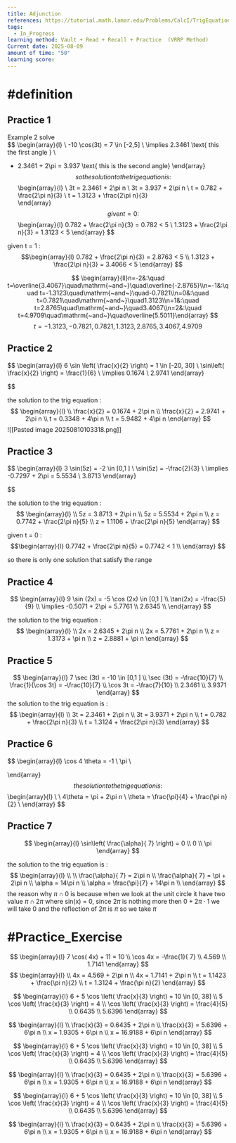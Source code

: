 ```yaml
---
title: Adjunction
references: https://tutorial.math.lamar.edu/Problems/CalcI/TrigEquations_CalcI.aspx
tags:
  - In_Progress
learning method: Vault + Read + Recall + Practice  (VRRP Method)
Current date: 2025-08-09
amount of time: "50"
learning score:
---
```

# #definition 


## Practice 1 
Example 2 solve  
$$
\begin{array}{l}  \\
-10 \cos(3t) =  7  \in  [-2,5]  \\
 \implies  2.3461  \text{ this the first angle } \\
 - 2.3461 +  2\pi   =  3.937   \text{ this is the second angle}
\end{array}
$$
so the solution to the trig equation is  : 
$$
\begin{array}{l} \\
3t   =    2.3461   +  2\pi n      \\
3t =  3.937   + 2\pi n      \\
t  =  0.782   +  \frac{2\pi n}{3}  \\
t  =  1.3123 +  \frac{2\pi n}{3}  
\end{array}
$$
given  t  =    0 : 
$$\begin{array}{l}
 0.782   +  \frac{2\pi n}{3}   =  0.782  < 5  \\
 1.3123 +  \frac{2\pi n}{3}    =  1.3123    < 5 
\end{array}
$$ 

given  t   =    1 : 
$$\begin{array}{l}
 0.782   +  \frac{2\pi n}{3}   = 2.8763  < 5  \\
 1.3123 +  \frac{2\pi n}{3}    =  3.4066   < 5 
\end{array}
$$

$$
\begin{array}{ll}n=-2&:\quad t=\overline{3.4067}\quad\mathrm{~and~}\quad\overline{-2.8765}\\n=-1&:\quad t=-1.3123\quad\mathrm{~and~}\quad-0.7821\\n=0&:\quad t=0.7821\quad\mathrm{~and~}\quad1.3123\\n=1&:\quad t=2.8765\quad\mathrm{~and~}\quad3.4067\\n=2&:\quad t=4.9709\quad\mathrm{~and~}\quad\overline{5.5011}\end{array}
$$
$$
t=-1.3123,-0.7821,0.7821,1.3123,2.8765,3.4067,4.9709
$$

## Practice 2  

$$
\begin{array}{l} 
6 \sin \left( \frac{x}{2} \right)   = 1 \in  [-20, 30]   \\
\sin\left( \frac{x}{2} \right)  =  \frac{1}{6}   \\
\implies 0.1674   \\
2.9741
\end{array}

$$

the solution to the trig equation : 
$$
\begin{array}{l} \\
\frac{x}{2}   =   0.1674   +  2\pi n      \\
\frac{x}{2}   = 2.9741  +  2\pi n     \\
t  =  0.3348   +  4\pi n    \\
t  =  5.9482  +  4\pi n
\end{array}
$$
![[Pasted image 20250810103318.png]]

## Practice  3 



$$
\begin{array}{l} 
3 \sin(5z)  =   -2   \in  [0,1 ]  \\
\sin(5z)  = -\frac{2}{3}    \\
\implies  -0.7297 + 2\pi   = 5.5534    \\
3.8713 
\end{array}

$$

the solution to the trig equation : 
$$
\begin{array}{l} \\
5z   =    3.8713    +  2\pi n        \\
5z     =  5.5534  +  2\pi n     \\
z  =   0.7742 +   \frac{2\pi n}{5}  \\
z  = 1.1106 +  \frac{2\pi n}{5} 
\end{array}
$$

given  t  =    0 : 
$$\begin{array}{l}
 0.7742 +   \frac{2\pi n}{5}  =  0.7742    < 1  \\
\end{array}
$$

so there is only one solution that satisfy the range  


## Practice  4 


$$
\begin{array}{l} 
9 \sin (2x) =   -5 \cos (2x)    \in  [0,1 ]  \\
\tan(2x)    = -\frac{5}{9}   \\
\implies -0.5071  + 2\pi  = 5.7761  \\
 2.6345    \\
\end{array}
$$

the solution to the trig equation : 
$$
\begin{array}{l} \\
2x  = 2.6345   +  2\pi n        \\
2x     =   5.7761  +  2\pi n     \\
z  =    1.3173   +  \pi n  \\
z  = 2.8881  + \pi n 
\end{array}
$$




## Practice 5 

$$
\begin{array}{l} 
7 \sec (3t)  =   -10     \in  [0,1 ]  \\
\sec (3t)  =   -\frac{10}{7}   \\
\frac{1}{\cos 3t}  =   -\frac{10}{7}   \\
\cos 3t  =   -\frac{7}{10}    \\
2.3461   \\
3.9371 
\end{array}
$$
the solution to the trig equation is : 
$$
\begin{array}{l} \\
3t  = 2.3461    +  2\pi n        \\
3t     =   3.9371 +  2\pi n     \\
t  = 0.782    +  \frac{2\pi n}{3}  \\
t     =  1.3124 +  \frac{2\pi n}{3}
\end{array}
$$




## Practice 6 

$$
\begin{array}{l} 
\cos 4 \theta  = -1     \\
\pi   \\
 
\end{array}
$$
the solution to the trig equation is : 
$$
\begin{array}{l} \\       \\
4\theta     =   \pi +  2\pi n     \\
\theta     =   \frac{\pi}{4} +  \frac{\pi n}{2}     \\
\end{array}
$$

## Practice 7  

$$
\begin{array}{l} 
\sin\left(  \frac{\alpha}{  7}  \right)  =   0    \\
 0 \\
\pi \end{array}
$$


the solution to the trig equation is : 
$$
\begin{array}{l} \\       \\
 \frac{\alpha}{  7}  =    2\pi n     \\
 \frac{\alpha}{  7}   =   \pi +     2\pi n    \\
\alpha  =    14\pi n    \\
\alpha  =   \frac{\pi}{7} +     14\pi n     \\
\end{array}
$$
the reason why  $\pi \cap 0$ is because when we look at the unit circle it have two value $\pi \cap 2\pi$ where  sin(x) =  0, since $2\pi$ is nothing more then $0+2\pi \cdot{1}$ we will take 0 and the reflection of $2\pi$ is  $\pi$ so we take $\pi$

# #Practice_Exercise 
$$
\begin{array}{l} 
7 \cos( 4x)  + 11  = 10  \\
\cos 4x  =   -\frac{1}{ 7}  \\
4.569   \\
1.7141  
\end{array}
$$
$$
\begin{array}{l} \\
4x  = 4.569   +  2\pi n        \\
4x      =   1.7141 +  2\pi n     \\
t  = 1.1423   +  \frac{\pi n}{2}  \\
t     =  1.3124 +  \frac{\pi n}{2}  
\end{array}
$$





$$
\begin{array}{l} 
6 +  5 \cos  \left( \frac{x}{3} \right)   = 10   \in [0, 38]  \\
 5 \cos  \left( \frac{x}{3} \right)  =   4 \\
\cos  \left( \frac{x}{3} \right)  =   \frac{4}{5}   \\
0.6435 \\
5.6396 
\end{array}
$$



$$
\begin{array}{l} \\
\frac{x}{3} = 0.6435  +  2\pi n        \\
\frac{x}{3}     =   5.6396  +  6\pi n     \\
x = 1.9305 +  6\pi n    \\
x    =   16.9188  +  6\pi n  
\end{array}
$$ 







$$
\begin{array}{l} 
6 +  5 \cos  \left( \frac{x}{3} \right)   = 10   \in [0, 38]  \\
 5 \cos  \left( \frac{x}{3} \right)  =   4 \\
\cos  \left( \frac{x}{3} \right)  =   \frac{4}{5}   \\
0.6435 \\
5.6396 
\end{array}
$$



$$
\begin{array}{l} \\
\frac{x}{3} = 0.6435  +  2\pi n        \\
\frac{x}{3}     =   5.6396  +  6\pi n     \\
x = 1.9305 +  6\pi n    \\
x    =   16.9188  +  6\pi n  
\end{array}
$$ 


 

$$
\begin{array}{l} 
6 +  5 \cos  \left( \frac{x}{3} \right)   = 10   \in [0, 38]  \\
 5 \cos  \left( \frac{x}{3} \right)  =   4 \\
\cos  \left( \frac{x}{3} \right)  =   \frac{4}{5}   \\
0.6435 \\
5.6396 
\end{array}
$$



$$
\begin{array}{l} \\
\frac{x}{3} = 0.6435  +  2\pi n        \\
\frac{x}{3}     =   5.6396  +  6\pi n     \\
x = 1.9305 +  6\pi n    \\
x    =   16.9188  +  6\pi n  
\end{array}
$$ 


